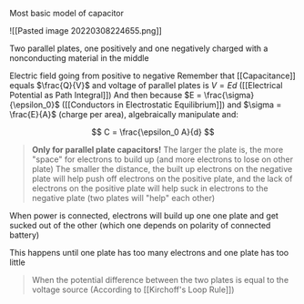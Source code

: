 Most basic model of capacitor

![[Pasted image 20220308224655.png]]

Two parallel plates, one positively and one negatively charged with a nonconducting material in the middle

Electric field going from positive to negative
Remember that [[Capacitance]] equals $\frac{Q}{V}$ and voltage of parallel plates is $V = Ed$ ([[Electrical Potential as Path Integral]])
And then because $E = \frac{\sigma}{\epsilon_0}$ ([[Conductors in Electrostatic Equilibrium]]) and $\sigma = \frac{E}{A}$ (charge per area), algebraically manipulate and:

$$
C = \frac{\epsilon_0 A}{d}
$$

> **Only for parallel plate capacitors!**
> The larger the plate is, the more "space" for electrons to build up (and more electrons to lose on other plate)
> The smaller the distance, the built up electrons on the negative plate will help push off electrons on the positive plate, and the lack of electrons on the positive plate will help suck in electrons to the negative plate (two plates will "help" each other)

When power is connected, electrons will build up one one plate and get sucked out of the other (which one depends on polarity of connected battery)

This happens until one plate has too many electrons and one plate has too little 

> When the potential difference between the two plates is equal to the voltage source (According to [[Kirchoff's Loop Rule]])
